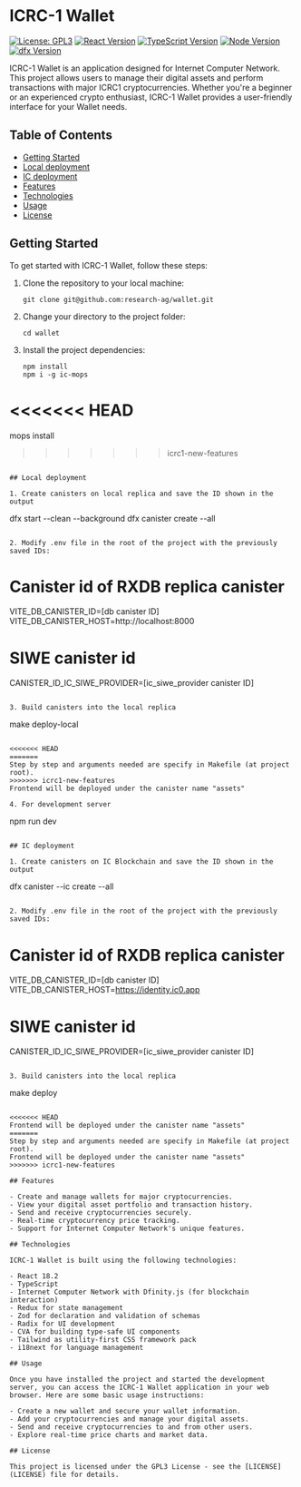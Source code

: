 # ICRC-1 Wallet

[![License: GPL3](https://img.shields.io/badge/License-GPL3-blue.svg)](https://choosealicense.com/licenses/gpl-3.0/#)
[![React Version](https://img.shields.io/badge/React-18.2-blue.svg)](https://reactjs.org/)
[![TypeScript Version](https://img.shields.io/badge/TypeScript-4.4.3-blue.svg)](https://www.typescriptlang.org/)
[![Node Version](https://img.shields.io/badge/node-18.16.0-green.svg)](https://nodejs.org/es)
[![dfx Version](https://img.shields.io/badge/dfx-0.14.1-violet.svg)](https://internetcomputer.org/docs/current/references/cli-reference/dfx-parent)

ICRC-1 Wallet is an application designed for Internet Computer Network. This project allows users to manage their digital assets and perform transactions with major ICRC1 cryptocurrencies. Whether you're a beginner or an experienced crypto enthusiast, ICRC-1 Wallet provides a user-friendly interface for your Wallet needs.

## Table of Contents

- [Getting Started](#getting-started)
- [Local deployment](#local-deployment)
- [IC deployment](#ic-deployment)
- [Features](#features)
- [Technologies](#technologies)
- [Usage](#usage)
- [License](#license)

## Getting Started

To get started with ICRC-1 Wallet, follow these steps:

1. Clone the repository to your local machine:

   ```
   git clone git@github.com:research-ag/wallet.git
   ```

2. Change your directory to the project folder:

   ```
   cd wallet
   ```

3. Install the project dependencies:

   ```
   npm install
   npm i -g ic-mops
<<<<<<< HEAD
=======
   mops install
>>>>>>> icrc1-new-features
   ```

## Local deployment

1. Create canisters on local replica and save the ID shown in the output

   ```
   dfx start --clean --background
   dfx canister create --all
   ```

2. Modify .env file in the root of the project with the previously saved IDs:

   ```
   # Canister id of RXDB replica canister
   VITE_DB_CANISTER_ID=[db canister ID]
   VITE_DB_CANISTER_HOST=http://localhost:8000
   # SIWE canister id
   CANISTER_ID_IC_SIWE_PROVIDER=[ic_siwe_provider canister ID]
   ```

3. Build canisters into the local replica

   ```
   make deploy-local
   ```

<<<<<<< HEAD
=======
   Step by step and arguments needed are specify in Makefile (at project root).
>>>>>>> icrc1-new-features
   Frontend will be deployed under the canister name "assets"

4. For development server

   ```
   npm run dev
   ```

## IC deployment

1. Create canisters on IC Blockchain and save the ID shown in the output

   ```
   dfx canister --ic create --all
   ```

2. Modify .env file in the root of the project with the previously saved IDs:

   ```
   # Canister id of RXDB replica canister
   VITE_DB_CANISTER_ID=[db canister ID]
   VITE_DB_CANISTER_HOST=https://identity.ic0.app
   # SIWE canister id
   CANISTER_ID_IC_SIWE_PROVIDER=[ic_siwe_provider canister ID]
   ```

3. Build canisters into the local replica

   ```
   make deploy
   ```

<<<<<<< HEAD
   Frontend will be deployed under the canister name "assets"
=======
Step by step and arguments needed are specify in Makefile (at project root).
Frontend will be deployed under the canister name "assets"
>>>>>>> icrc1-new-features

## Features

- Create and manage wallets for major cryptocurrencies.
- View your digital asset portfolio and transaction history.
- Send and receive cryptocurrencies securely.
- Real-time cryptocurrency price tracking.
- Support for Internet Computer Network's unique features.

## Technologies

ICRC-1 Wallet is built using the following technologies:

- React 18.2
- TypeScript
- Internet Computer Network with Dfinity.js (for blockchain interaction)
- Redux for state management
- Zod for declaration and validation of schemas
- Radix for UI development
- CVA for building type-safe UI components
- Tailwind as utility-first CSS framework pack
- i18next for language management

## Usage

Once you have installed the project and started the development server, you can access the ICRC-1 Wallet application in your web browser. Here are some basic usage instructions:

- Create a new wallet and secure your wallet information.
- Add your cryptocurrencies and manage your digital assets.
- Send and receive cryptocurrencies to and from other users.
- Explore real-time price charts and market data.

## License

This project is licensed under the GPL3 License - see the [LICENSE](LICENSE) file for details.
